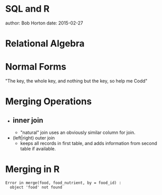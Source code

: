 SQL and R
========================================================
author: Bob Horton
date: 2015-02-27

Relational Algebra
========================================================

Normal Forms
========================================================

"The key, the whole key, and nothing but the key, so help me Codd"

Merging Operations
========================================================
* inner join
  - 
  - "natural" join uses an obviously similar column for join.
* (left|right) outer join
  - keeps all records in first table, and adds information from second table if available.

Merging in R
========================================================






```
Error in merge(food, food_nutrient, by = food_id) : 
  object 'food' not found
```
